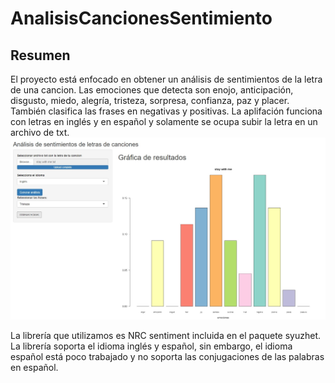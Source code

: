 # AnalisisCancionesSentimiento

## Resumen
El proyecto está enfocado en obtener un análisis de sentimientos de la letra de una cancion. Las emociones que detecta son enojo, anticipación, disgusto, miedo, alegría, tristeza, sorpresa, confianza, paz y placer. También clasifica las frases en negativas y positivas. La aplifación funciona con letras en inglés y en español y solamente se ocupa subir la letra en un archivo de txt.
![Gráfico de sentimientos para la canción Stay With Me de Sam Smith](Resultados/Grafico_staywithme.jpg)

La librería que utilizamos es NRC sentiment incluida en el paquete syuzhet. La librería soporta el idioma inglés y español, sin embargo, el idioma español está poco trabajado y no soporta las conjugaciones de las palabras en español.  
